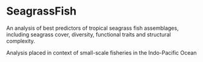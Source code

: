 # SeagrassFish
An analysis of best predictors of tropical seagrass fish assemblages, including seagrass cover, diversity, functional traits and structural complexity.

Analysis placed in context of small-scale fisheries in the Indo-Pacific Ocean
